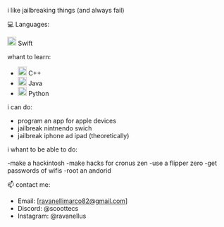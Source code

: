 i like jailbreaking things (and always fail)

💻 Languages:

 <img src="https://sswg.gallerycdn.vsassets.io/extensions/sswg/swift-lang/1.7.0/1698240428599/Microsoft.VisualStudio.Services.Icons.Default" alt="Swift" width="20"/> Swift

whant to learn:

- <img src="https://upload.wikimedia.org/wikipedia/commons/thumb/1/18/ISO_C%2B%2B_Logo.svg/1822px-ISO_C%2B%2B_Logo.svg.png" alt="C++" width="20"/> C++
- <img src="https://encrypted-tbn0.gstatic.com/images?q=tbn:ANd9GcT0YrHadtMm0h26yoJkkzeXtfwm2hST7R62zw&s" alt="Java" width="20"/> Java
- <img src="https://upload.wikimedia.org/wikipedia/commons/thumb/c/c3/Python-logo-notext.svg/640px-Python-logo-notext.svg.png" alt="Python" width="20"/> Python
  
i can do:

- program an app for apple devices
- jailbreak nintnendo swich
- jailbreak iphone ad ipad (theoretically)

i whant to be able to do:

-make a hackintosh
-make hacks for cronus zen
-use a flipper zero
-get passwords of wifis
-root an andorid

📫 contact me:

- Email: [ravanellimarco82@gmail.com]
- Discord: @scoottecs 
- Instagram: @ravanellus
